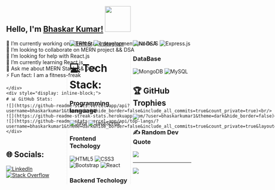 ## Hello, I'm [Bhaskar Kumar!](https://bhaskarkumar1.github.io/cv/) <img src="https://c.tenor.com/nebZyl8oN7IAAAAi/wave-hello.gif" width="70" height="70" />

<div style="-webkit-column-count: 3; -moz-column-count: 3; column-count: 3; -webkit-column-rule: 1px dotted #e0e0e0; -moz-column-rule: 1px dotted #e0e0e0; column-rule: 1px dotted #e0e0e0;">
    <div style="display: inline-block;">
        🔭 I’m currently working on MERN Stack development and DSA<br>👯 I’m looking to collaborate on MERN project && DSA<br>🤝 I’m looking for help with React.js<br>🌱 I’m currently learning React.js<br>💬     Ask me about MERN Stack && DSA<br>⚡ Fun fact: I am a fitness-freak

    </div>
    <div style="display: inline-block;">
	# 📊 GitHub Stats:
	![](https://github-readme-stats.vercel.app/api?username=bhaskarkumar1&theme=dark&hide_border=false&include_all_commits=true&count_private=true)<br/>
	![](https://github-readme-streak-stats.herokuapp.com/?user=bhaskarkumar1&theme=dark&hide_border=false)<br/>
	![](https://github-readme-stats.vercel.app/api/top-langs/?username=bhaskarkumar1&theme=dark&hide_border=false&include_all_commits=true&count_private=true&layout=compact)
    </div>
   
</div>


## 🌐 Socials:
[![LinkedIn](https://img.shields.io/badge/LinkedIn-%230077B5.svg?logo=linkedin&logoColor=white)](https://linkedin.com/in/bhaskar-kumar-61a3271b3) [![Stack Overflow](https://img.shields.io/badge/-Stackoverflow-FE7A16?logo=stack-overflow&logoColor=white)](https://stackoverflow.com/users/16772608) [![Twitter](https://img.shields.io/badge/Twitter-%231DA1F2.svg?logo=Twitter&logoColor=white)](https://twitter.com/@bhaskarkrsingh_) [![Instagram](https://img.shields.io/badge/Instagram-%23E4405F.svg?logo=Instagram&logoColor=white)](https://instagram.com/bhaskar__kumar_singh) 

# 💻 Tech Stack:

### Programming language
![Java](https://img.shields.io/badge/java-%23ED8B00.svg?style=for-the-badge&logo=java&logoColor=white) ![JavaScript](https://img.shields.io/badge/javascript-%23323330.svg?style=for-the-badge&logo=javascript&logoColor=%23F7DF1E)

### Frontend Techology
![HTML5](https://img.shields.io/badge/html5-%23E34F26.svg?style=for-the-badge&logo=html5&logoColor=white) 
![CSS3](https://img.shields.io/badge/css3-%231572B6.svg?style=for-the-badge&logo=css3&logoColor=white) 
![Bootstrap](https://img.shields.io/badge/bootstrap-%23563D7C.svg?style=for-the-badge&logo=bootstrap&logoColor=white)
![React](https://img.shields.io/badge/react-%2320232a.svg?style=for-the-badge&logo=react&logoColor=%2361DAFB)


### Backend Techology
![NodeJS](https://img.shields.io/badge/node.js-6DA55F?style=for-the-badge&logo=node.js&logoColor=white)
![Express.js](https://img.shields.io/badge/express.js-%23404d59.svg?style=for-the-badge&logo=express&logoColor=%2361DAFB) 

### DataBase
![MongoDB](https://img.shields.io/badge/MongoDB-%234ea94b.svg?style=for-the-badge&logo=mongodb&logoColor=white) ![MySQL](https://img.shields.io/badge/mysql-%2300f.svg?style=for-the-badge&logo=mysql&logoColor=white) 


## 🏆 GitHub Trophies
![](https://github-profile-trophy.vercel.app/?username=bhaskarkumar1&theme=gitdimmed&no-frame=false&no-bg=true&margin-w=4)


### ✍️ Random Dev Quote
![](https://quotes-github-readme.vercel.app/api?type=horizontal&theme=gruvbox)

---
[![](https://visitcount.itsvg.in/api?id=bhaskarkumar1&icon=0&color=5)](https://visitcount.itsvg.in)

